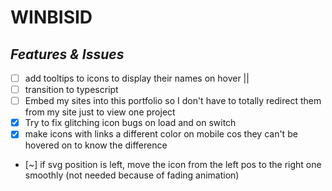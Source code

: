 # WINBISID

## _Features & Issues_

- [ ] add tooltips to icons to display their names on hover || <!--! fix rotation / implement better tooltips-->
- [ ] transition to typescript
- [ ] Embed my sites into this portfolio so I don't have to totally redirect them from my site just to view one project
- [x] Try to fix glitching icon bugs on load and on switch
- [x] make icons with links a different color on mobile cos they can't be hovered on to know the difference
- [~] if svg position is left, move the icon from the left pos to the right one smoothly (not needed because of fading animation)
